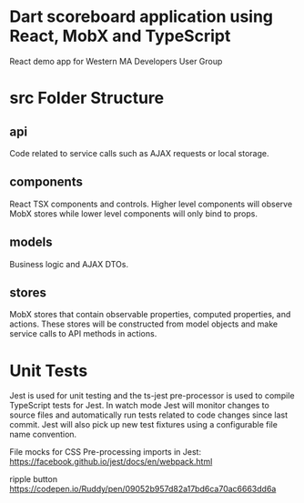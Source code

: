 # Dart scoreboard application using React, MobX and TypeScript
React demo app for Western MA Developers User Group

# src Folder Structure

## api
Code related to service calls such as AJAX requests or local storage.

## components
React TSX components and controls.  Higher level components will observe MobX stores while lower level components will only bind to props.

## models
Business logic and AJAX DTOs.

## stores
MobX stores that contain observable properties, computed properties, and actions.  These stores will be constructed from model objects and make service calls to API methods in actions.

# Unit Tests
Jest is used for unit testing and the ts-jest pre-processor is used to compile TypeScript tests for Jest.  In watch mode Jest will monitor changes to source files and automatically run tests related to code changes since last commit.  Jest will also pick up new test fixtures using a configurable file name convention.

File mocks for CSS Pre-processing imports in Jest:
https://facebook.github.io/jest/docs/en/webpack.html

ripple button
https://codepen.io/Ruddy/pen/09052b957d82a17bd6ca70ac6663dd6a

